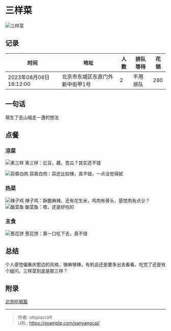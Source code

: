 # 三样菜


<!--more-->
![三样菜](三样菜.jpg)

## 记录
| 时间                   | 地址                            | 人数 | 排队等待 | 花销 |
| ---------------------- | ------------------------------- | ---- | -------- | ---- |
| 2023年08月06日16:12:00 | 北京市东城区东直门外新中街甲1号 | 2    | 不用排队 | 280  |

## 一句话
萌生了去山城走一遭的想法

## 点餐
### 凉菜

![素三样](素三样.jpg)
素三样：豇豆，藕，苦瓜？其实还不错

![蒜蓉白肉](蒜蓉白肉.jpg)
蒜蓉白肉：蒜还比较辣，真不错，一点没觉得腻

### 热菜

![辣子鸡](三样菜辣子鸡.jpg)
辣子鸡：酥脆麻辣，还有花生米，鸡肉有骨头，感觉肉有点少？
![酸菜鱼](酸菜鱼.jpg)
酸菜鱼：嗯，还是好吃的

### 主食

![葱花饼](葱花饼.jpg)
葱花饼：第一口吃下去，真不错

## 总结
个人感觉偏重庆那边的风格，够麻够辣，有机会还是要多出去看看。吃完了还是有个疑问，三样菜到底是那三样？

## 附录
[北京吃喝篇](/life-in-beijing/#吃喝篇)

---

> 作者: utopiacraft  
> URL: https://example.com/sanyangcai/  

